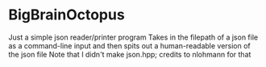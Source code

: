 # BigBrainOctopus

Just a simple json reader/printer program
Takes in the filepath of a json file as a command-line input and then spits out a human-readable version of the json file
Note that I didn't make json.hpp; credits to nlohmann for that
